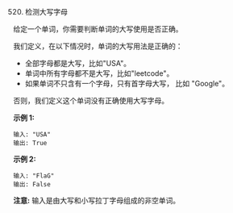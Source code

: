 520. 检测大写字母

给定一个单词，你需要判断单词的大写使用是否正确。

我们定义，在以下情况时，单词的大写用法是正确的：

- 全部字母都是大写，比如"USA"。
- 单词中所有字母都不是大写，比如"leetcode"。
- 如果单词不只含有一个字母，只有首字母大写， 比如 "Google"。

否则，我们定义这个单词没有正确使用大写字母。

**示例 1:**
```
输入: "USA"
输出: True
```

**示例 2:**
```
输入: "FlaG"
输出: False
```

**注意:** 输入是由大写和小写拉丁字母组成的非空单词。
